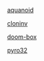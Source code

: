 



[aquanoid](https://280b9f9b.github.io/DOS-games/DOS%20games/aquanoid.html)

[cloninv](https://280b9f9b.github.io/DOS-games/DOS%20games/cloninv.html)

[doom-box](https://280b9f9b.github.io/DOS-games/DOS%20games/doom-box.html)

[pyro32](https://280b9f9b.github.io/DOS-games/DOS%20games/pyro32.html)


